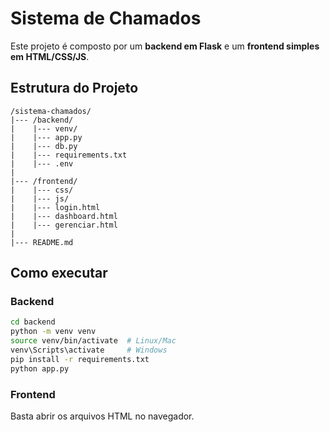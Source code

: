 # Sistema de Chamados

Este projeto é composto por um **backend em Flask** e um **frontend simples em HTML/CSS/JS**.

## Estrutura do Projeto
```
/sistema-chamados/
|--- /backend/
|    |--- venv/
|    |--- app.py
|    |--- db.py
|    |--- requirements.txt
|    |--- .env
|
|--- /frontend/
|    |--- css/
|    |--- js/
|    |--- login.html
|    |--- dashboard.html
|    |--- gerenciar.html
|
|--- README.md
```

## Como executar

### Backend
```bash
cd backend
python -m venv venv
source venv/bin/activate  # Linux/Mac
venv\Scripts\activate     # Windows
pip install -r requirements.txt
python app.py
```

### Frontend
Basta abrir os arquivos HTML no navegador.
